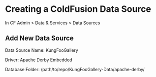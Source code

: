 # Creating a ColdFusion Data Source

In CF Admin > Data & Services > Data Sources

## Add New Data Source

Data Source Name: KungFooGallery

Driver: Apache Derby Embedded

Database Folder: /path/to/repo/KungFooGallery-Data/apache-derby/
